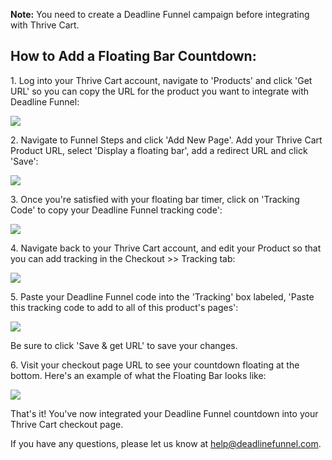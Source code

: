 **Note:**  You need to create a Deadline Funnel campaign before integrating
with Thrive Cart.

##

## How to Add a Floating Bar Countdown:

1\. Log into your Thrive Cart account, navigate to 'Products' and click 'Get URL' so you can copy the URL for the product you want to integrate with Deadline Funnel: 

![](https://s3.amazonaws.com/helpscout.net/docs/assets/53974d6ce4b0c76107b109d1/images/596fc93c2c7d3a73488b3f29/file-uNACwuj4JP.png)

2\. Navigate to Funnel Steps and click 'Add New Page'. Add your Thrive Cart Product URL, select 'Display a floating bar', add a redirect URL and click 'Save': 

![](https://s3.amazonaws.com/helpscout.net/docs/assets/53974d6ce4b0c76107b109d1/images/5c783c362c7d3a0cb932155e/file-JDPyIgnWsG.png)

3\. Once you're satisfied with your floating bar timer, click on 'Tracking Code' to copy your Deadline Funnel tracking code': 

![](https://s3.amazonaws.com/helpscout.net/docs/assets/53974d6ce4b0c76107b109d1/images/5a7b84f70428634376cfec58/file-nCV9LRDZSb.png)

4\. Navigate back to your Thrive Cart account, and edit your Product so that you can add tracking in the Checkout >> Tracking tab: 

![](https://s3.amazonaws.com/helpscout.net/docs/assets/53974d6ce4b0c76107b109d1/images/5ab2bd122c7d3a56d88730b9/file-6TNrEYgfFe.png)

5\. Paste your Deadline Funnel code into the 'Tracking' box labeled, 'Paste this tracking code to add to all of this product's pages': 

![](https://s3.amazonaws.com/helpscout.net/docs/assets/53974d6ce4b0c76107b109d1/images/5ab2bd812c7d3a56d88730bb/file-96P9ynxLMS.png)

Be sure to click 'Save & get URL' to save your changes.

6\. Visit your checkout page URL to see your countdown floating at the bottom. Here's an example of what the Floating Bar looks like: 

![](https://s3.amazonaws.com/helpscout.net/docs/assets/53974d6ce4b0c76107b109d1/images/5c65c0a12c7d3a66e32e783a/file-r2622Bfum3.png)

That's it! You've now integrated your Deadline Funnel countdown into your
Thrive Cart checkout page.

If you have any questions, please let us know at
[help@deadlinefunnel.com](mailto:mailto:help@deadlinefunnel.com).  

